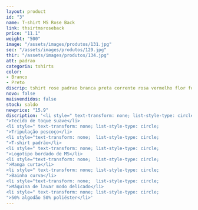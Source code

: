 ```yaml
---
layout: product
id: "3"
name: T-shirt MS Rose Back
link: thsirtmsroseback
price: "11.1"
weight: "500"
image: "/assets/images/produtos/131.jpg"
sec: "/assets/images/produtos/129.jpg"
thir: "/assets/images/produtos/134.jpg"
att: padrao
categoria: tshirts
color:
- Branco
- Preto
discrip: tshirt rose padrao branca preta corrente rosa vermelho flor fotografia costas
novo: false
maisvendidos: false
stock: saldo
newprice: "15.9"
discription: '<li style=" text-transform: none; list-style-type: circle;
">Tecido de toque suave</li>
<li style=" text-transform: none; list-style-type: circle;
">Tripulação pescoço</li>
<li style="text-transform: none;  list-style-type: circle;
">T-shirt padrão</li>
<li style=" text-transform: none; list-style-type: circle;
">Logotipo bordado de MS</li>
<li style="text-transform: none;  list-style-type: circle;
">Manga curta</li>
<li style=" text-transform: none; list-style-type: circle;
">Bainha curva</li>
<li style="text-transform: none;  list-style-type: circle;
">Máquina de lavar modo delicado</li>
<li style=" text-transform: none; list-style-type: circle;
">50% algodão 50% poliéster</li>'
---
```

